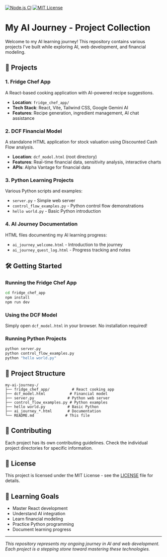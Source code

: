 [![Node.js CI](https://github.com/GittyupMoe/my-ai-journey-/actions/workflows/nodejs.yml/badge.svg)](https://github.com/GittyupMoe/my-ai-journey-/actions/workflows/nodejs.yml)
[![MIT License](https://img.shields.io/badge/license-MIT-green.svg)](fridge_chef_app/LICENSE)

# My AI Journey - Project Collection

Welcome to my AI learning journey! This repository contains various projects I've built while exploring AI, web development, and financial modeling.

## 🚀 Projects

### 1. Fridge Chef App
A React-based cooking application with AI-powered recipe suggestions.
- **Location**: `fridge_chef_app/`
- **Tech Stack**: React, Vite, Tailwind CSS, Google Gemini AI
- **Features**: Recipe generation, ingredient management, AI chat assistance

### 2. DCF Financial Model
A standalone HTML application for stock valuation using Discounted Cash Flow analysis.
- **Location**: `dcf_model.html` (root directory)
- **Features**: Real-time financial data, sensitivity analysis, interactive charts
- **APIs**: Alpha Vantage for financial data

### 3. Python Learning Projects
Various Python scripts and examples:
- `server.py` - Simple web server
- `control_flow_examples.py` - Python control flow demonstrations
- `hello world.py` - Basic Python introduction

### 4. AI Journey Documentation
HTML files documenting my AI learning progress:
- `ai_journey_welcome.html` - Introduction to the journey
- `ai_journey_quest_log.html` - Progress tracking and notes

## 🛠️ Getting Started

### Running the Fridge Chef App
```bash
cd fridge_chef_app
npm install
npm run dev
```

### Using the DCF Model
Simply open `dcf_model.html` in your browser. No installation required!

### Running Python Projects
```bash
python server.py
python control_flow_examples.py
python "hello world.py"
```

## 📁 Project Structure
```
my-ai-journey-/
├── fridge_chef_app/          # React cooking app
├── dcf_model.html           # Financial model
├── server.py               # Python web server
├── control_flow_examples.py # Python examples
├── hello world.py          # Basic Python
├── ai_journey_*.html       # Documentation
└── README.md              # This file
```

## 🤝 Contributing
Each project has its own contributing guidelines. Check the individual project directories for specific information.

## 📄 License
This project is licensed under the MIT License - see the [LICENSE](fridge_chef_app/LICENSE) file for details.

## 🎯 Learning Goals
- Master React development
- Understand AI integration
- Learn financial modeling
- Practice Python programming
- Document learning progress

---
*This repository represents my ongoing journey in AI and web development. Each project is a stepping stone toward mastering these technologies.*
